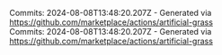 Commits: 2024-08-08T13:48:20.207Z - Generated via https://github.com/marketplace/actions/artificial-grass
<br>
Commits: 2024-08-08T13:48:20.207Z - Generated via https://github.com/marketplace/actions/artificial-grass
<br>
